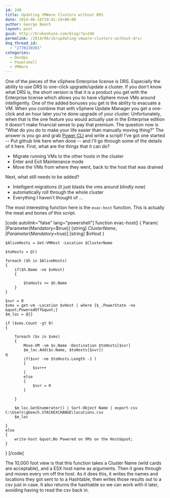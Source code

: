 ```yaml
---
id: 240
title: Updating VMWare Clusters without DRS
date: 2014-06-16T19:41:19+00:00
author: George Beech
layout: post
guid: http://brokenhaze.com/blog/?p=240
permalink: /2014/06/16/updating-vmware-clusters-without-drs/
dsq_thread_id:
  - "2770130301"
categories:
  - DevOps
  - Powershell
  - VMWare
---
```

One of the pieces of the vSphere Enterprise license is DRS. Especially the ability to use DRS to one-click upgrade/update a cluster. If you don't know what DRS is, the short version is that it is a product you get with the Enterprise license which allows you to have vSphere move VMs around intelligently. One of the added bonuses you get is the ability to evacuate a VM. When you combine that with vSphere Update Manager you get a one-click and an hour later you're done upgrade of your cluster. 
Unfortunately, when that is the one feature you would actually use in the Enterprise edition it doesn't make financial sense to pay that premium. The question now is "What do you do to make your life easier than manually moving thing?" The answer is you go and grab [Power CLI](https://www.vmware.com/support/developer/PowerCLI/) and write a script! I've got one started -- Put github link here when done -- and I'll go through some of the details of it here. First, what are the things that it can do?

* Migrate running VMs to the other hosts in the cluster
* Enter and Exit Maintenance mode
* Move the VMs from where they went, back to the host that was drained

Next, what still needs to be added?

* Intelligent migrations (it just blasts the vms around blindly now)
* automatically roll through the whole cluster
* Everything I haven't thought of ...

The most interesting function here is the `evac-host` function. This is actually the meat and bones of this script.

[code autolink="false" lang="powershell"]
function evac-host()
{
    Param(
        [Parameter(Mandatory=$true)]
        [string] $ClusterName,
        [Parameter(Mandatory=$true)]
        [string] $vHost
    )

    $AliveHosts = Get-VMHost -Location $ClusterName

    $toHosts = @()

    foreach ($h in $AliveHosts)
    {
        if($h.Name -ne $vHost)
        {

            $toHosts += $h.Name
        }
    }

    $svr = 0
    $vms = get-vm -Location $vHost | where {$_.PowerState -ne &quot;PoweredOff&quot;}
    $m_loc = @{}

    if ($vms.Count -gt 0)
    {

        foreach ($v in $vms)
        {
            Move-VM -vm $v.Name -Destination $toHosts[$svr]
            $m_loc.Add($v.Name, $toHosts[$svr])
    q
            if($svr -ne $toHosts.Length -1 )
            {
                $svr++
            }
            else
            {
                $svr = 0
            }

        }

        $m_loc.GetEnumerator() | Sort-Object Name | export-csv C:\Users\gbeech.STACKEXCHANGE\locations.csv
        $m_loc

    }
    else
    {
        write-host &quot;No Powered on VMs on the Host&quot;
    }
}
[/code]

The 10,000 foot view is that this function takes a Cluster Name (wild cards are acceptable), and a ESX host name as arguments. Then it goes through and moves every vm off the host. As it does this, it writes the names and locations they got sent to to a Hashtable, then writes those results out to a csv just in case. It also returns the hashtable so we can work with it later, avoiding having to read the csv back in.
